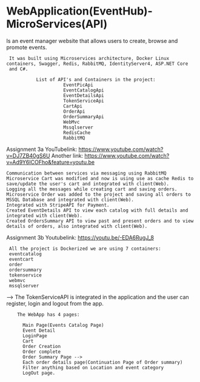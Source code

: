 # WebApplication(EventHub)-MicroServices(API)
 
Is an event manager website that allows users to create, browse and promote events. 


     It was built using Microservices architecture, Docker Linux containers, Swagger, Redis, RabbitMQ, IdentityServer4, ASP.NET Core 
     and C#.                                                

               List of API's and Containers in the project:
                         EventPicApi
                         EventCatalogApi
                         EventDetailsApi
                         TokenServiceApi
                         CartApi
                         OrderApi
                         OrderSummaryApi
                         WebMvc
                         Mssqlserver
                         RedisCache
                         RabbitMQ
     


Assignment 3a
YouTubelink: https://www.youtube.com/watch?v=DJ7ZB40gS6U
Another link: https://www.youtube.com/watch?v=Ad9Y6ICOFho&feature=youtu.be

    Communication between services via messaging using RabbitMQ
    Microservice Cart was modified and now is using use as cache Redis to save/update the user's cart and integrated with client(Web).
    Logging all the messages while creating cart and saving orders.
    Microservice Order was added to the project and saving all orders to MSSQL Database and integrated with client(Web).
    Integrated with StripeAPI for Payment.
    Created EventDetails API to view each catalog with full details and integrated with client(Web).
    Created OrdersSummary API to view past and present orders and to view details of orders, also integrated with client(Web).


Assignment 3b
Youtubelink: https://youtu.be/-EDA6RugJ_8

     All the project is Dockerized we are using 7 containers:
     eventcatalog
     eventcart
     order
     ordersummary
     tokenservice
     webmvc
     mssqlserver
     
   --> The TokenServiceAPI is integrated in the application and the user can register, login and logout from the app.
     

        The WebApp has 4 pages:

          Main Page(Events Catalog Page)
          Event Detail
          LoginPage
          Cart 
          Order Creation
          Order complete
          Order Summary Page -->
          Each order details page(Continuation Page of Order summary)
          Filter anything based on Location and event category
          LogOut page.




